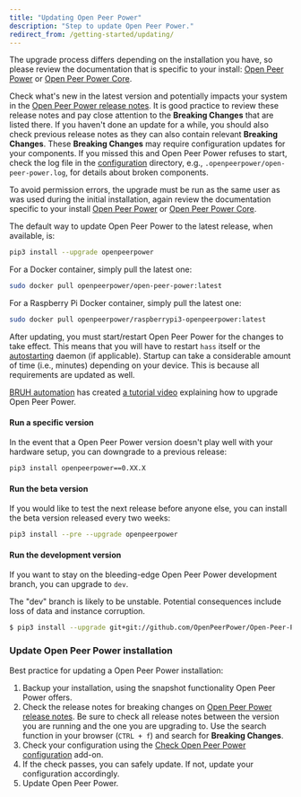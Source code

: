 ```yaml
---
title: "Updating Open Peer Power"
description: "Step to update Open Peer Power."
redirect_from: /getting-started/updating/
---
```


<div class='note warning'>

The upgrade process differs depending on the installation you have, so please review the documentation that is specific to your install: [Open Peer Power](/hassio/) or [Open Peer Power Core](/docs/installation/virtualenv/#upgrading-open-peer-power).

</div>

Check what's new in the latest version and potentially impacts your system in the [Open Peer Power release notes](https://github.com/OpenPeerPower/Open-Peer-Power/releases). It is good practice to review these release notes and pay close attention to the **Breaking Changes** that are listed there. If you haven't done an update for a while, you should also check previous release notes as they can also contain relevant **Breaking Changes**. These **Breaking Changes** may require configuration updates for your components. If you missed this and Open Peer Power refuses to start, check the log file in the [configuration](/docs/configuration/) directory, e.g., `.openpeerpower/open-peer-power.log`, for details about broken components.

<div class='note'>

To avoid permission errors, the upgrade must be run as the same user as was used during the initial installation, again review the documentation specific to your install [Open Peer Power](/hassio/) or [Open Peer Power Core](/docs/installation/virtualenv).

</div>

The default way to update Open Peer Power to the latest release, when available, is:

```bash
pip3 install --upgrade openpeerpower
```

For a Docker container, simply pull the latest one:

```bash
sudo docker pull openpeerpower/open-peer-power:latest
```

For a Raspberry Pi Docker container, simply pull the latest one:

```bash
sudo docker pull openpeerpower/raspberrypi3-openpeerpower:latest
```

After updating, you must start/restart Open Peer Power for the changes to take effect. This means that you will have to restart `hass` itself or the [autostarting](/docs/autostart/) daemon (if applicable). Startup can take a considerable amount of time (i.e., minutes) depending on your device. This is because all requirements are updated as well.

[BRUH automation](https://www.bruhautomation.io/) has created [a tutorial video](https://www.youtube.com/watch?v=tuG2rs1Cl2Y) explaining how to upgrade Open Peer Power.

#### Run a specific version

In the event that a Open Peer Power version doesn't play well with your hardware setup, you can downgrade to a previous release:

```bash
pip3 install openpeerpower==0.XX.X
```

#### Run the beta version

If you would like to test the next release before anyone else, you can install the beta version released every two weeks:

```bash
pip3 install --pre --upgrade openpeerpower
```

#### Run the development version

If you want to stay on the bleeding-edge Open Peer Power development branch, you can upgrade to `dev`.

<div class='note warning'>
  The "dev" branch is likely to be unstable. Potential consequences include loss of data and instance corruption.
</div>

```bash
$ pip3 install --upgrade git+git://github.com/OpenPeerPower/Open-Peer-Power.git@dev
```

### Update Open Peer Power installation

Best practice for updating a Open Peer Power installation:

1. Backup your installation, using the snapshot functionality Open Peer Power offers.
2. Check the release notes for breaking changes on [Open Peer Power release notes](https://github.com/OpenPeerPower/Open-Peer-Power/releases). Be sure to check all release notes between the version you are running and the one you are upgrading to. Use the search function in your browser (`CTRL + f`) and search for **Breaking Changes**.
3. Check your configuration using the [Check Open Peer Power configuration](/addons/check_config/) add-on.
4. If the check passes, you can safely update. If not, update your configuration accordingly.
5. Update Open Peer Power.
